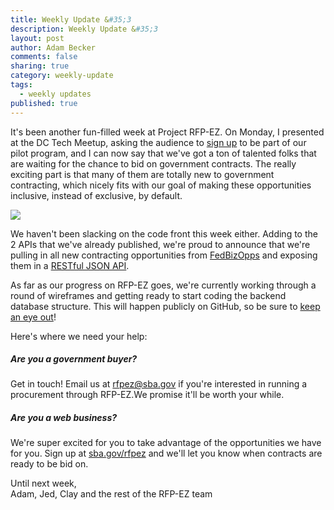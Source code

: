```yaml
---
title: Weekly Update &#35;3
description: Weekly Update &#35;3
layout: post
author: Adam Becker
comments: false
sharing: true
category: weekly-update
tags:
  - weekly updates
published: true
---
```


It's been another fun-filled week at Project RFP-EZ. On Monday, I presented at the DC Tech Meetup, asking the audience to <a href="http://sba.gov/rfpez" target="_blank">sign up</a> to be part of our pilot program, and I can now say that we've got a ton of talented folks that are waiting for the chance to bid on government contracts. The really exciting part is that many of them are totally new to government contracting, which nicely fits with our goal of making these opportunities inclusive, instead of exclusive, by default.

<div class="image-frame" style="width: 300px;">
  <img src="{{site.url}}/images/adam-dctech.jpg" />
</div>

We haven't been slacking on the code front this week either. Adding to the 2 APIs that we've already published, we're proud to announce that we're pulling in all new contracting opportunities from <a href="http://www.fbo.gov" target="_blank">FedBizOpps</a> and exposing them in a <a href="http://rfpez-apis.presidentialinnovationfellows.org/opportunities">RESTful JSON API</a>.

As far as our progress on RFP-EZ goes, we're currently working through a round of wireframes and getting ready to start coding the backend database structure. This will happen publicly on GitHub, so be sure to <a href="http://github.com/presidential-innovation-fellows/rfpez" target="_blank">keep an eye out</a>!

Here's where we need your help:

##### Are you a government buyer?

Get in touch! Email us at <a href="mailto:rfpez@sba.gov">rfpez@sba.gov</a> if you're interested in running a procurement through RFP-EZ.We promise it'll be worth your while.

##### Are you a web business?

We're super excited for you to take advantage of the opportunities we have for you. Sign up at <a href="http://sba.gov/rfpez" target="_blank">sba.gov/rfpez</a> and we'll let you know when contracts are ready to be bid on.

Until next week,<br />
Adam, Jed, Clay and the rest of the RFP-EZ team